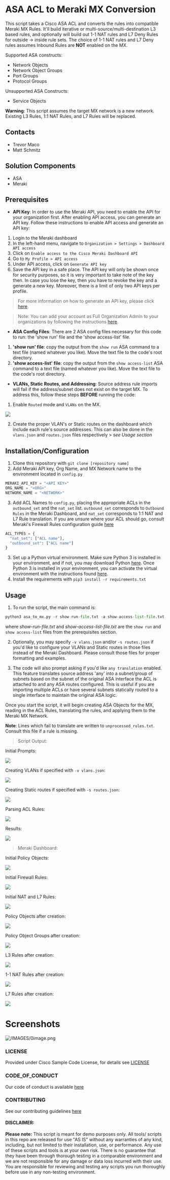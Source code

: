 # ASA ACL to Meraki MX Conversion

This script takes a Cisco ASA ACL and converts the rules into compatible Meraki MX Rules. It'll build iterative or multi-source/multi-destination L3 based rules, and optionally will build out 1-1 NAT rules and L7 Deny Rules for outside -> inside rule sets. 
The choice of 1-1 NAT rules and L7 Deny rules assumes Inbound Rules are **NOT** enabled on the MX.

Supported ASA constructs: 
* Network Objects
* Network Object Groups
* Port Groups
* Protocol Groups

Unsupported ASA Constructs:
* Service Objects


**Warning**: This script assumes the target MX network is a new network. Existing L3 Rules, 1:1 NAT Rules, and L7 Rules will be replaced.


## Contacts
* Trevor Maco
* Matt Schmitz

## Solution Components
* ASA 
* Meraki

## Prerequisites

- **API Key**: In order to use the Meraki API, you need to enable the API for your organization first. After enabling API access, you can generate an API key. Follow these instructions to enable API access and generate an API key:
1. Login to the Meraki dashboard
2. In the left-hand menu, navigate to `Organization > Settings > Dashboard API access`
3. Click on `Enable access to the Cisco Meraki Dashboard API`
4. Go to `My Profile > API access`
5. Under API access, click on `Generate API key`
6. Save the API key in a safe place. The API key will only be shown once for security purposes, so it is very important to take note of the key then. In case you lose the key, then you have to revoke the key and a generate a new key. Moreover, there is a limit of only two API keys per profile.
> For more information on how to generate an API key, please click [here](https://developer.cisco.com/meraki/api-v1/#!authorization/authorization). 

> Note: You can add your account as Full Organization Admin to your organizations by following the instructions [here](https://documentation.meraki.com/General_Administration/Managing_Dashboard_Access/Managing_Dashboard_Administrators_and_Permissions).

- **ASA Config Files**: There are 2 ASA config files necessary for this code to run: the 'show run' file and the 'show access-list' file.

1. **'show run' file**: copy the output from the `show run` ASA command to a text file (named whatever you like). Move the text file to the code's root directory.
2. **'show access-list' file**: copy the output from the `show access-list` ASA command to a text file (named whatever you like). Move the text file to the code's root directory.

- **VLANs, Static Routes, and Addressing**: Source address rule imports will fail if the address/subnet does not exist on the target MX. To address this, follow these steps **BEFORE** running the code:
1. Enable `Routed` mode and `VLANs` on the MX.

![](IMAGES/routed_mode_enabled.png)

2. Create the proper VLAN's or Static routes on the dashboard which include each rule's source addresses. This can also be done in the `vlans.json` and `routes.json` files respectively > _see Usage section_


## Installation/Configuration
1. Clone this repository with `git clone [repository name]`
2. Add Meraki API key, Org Name, and MX Network name to the environment located in `config.py`
```python
MERAKI_API_KEY = "<API KEY>"
ORG_NAME = "<ORG>"
NETWORK_NAME = "<NETWORK>"
```
3. Add ACL Names to `config.py`, placing the appropriate ACLs in the `outbound_set` and the `nat_set` list. `outbound_set` corresponds to `Outbound Rules` in the Meraki Dashboard, and `nat_set` corresponds to 1:1 NAT and L7 Rule translation. If you are unsure where your ACL should go, consult Meraki's Firewall Rules configuration guide [here](https://documentation.meraki.com/MX/Firewall_and_Traffic_Shaping/MX_Firewall_Settings)
```python
ACL_TYPES = {
  "nat_set": ["ACL name"],
  "outbound_set": ["ACL name"]
}
```
3. Set up a Python virtual environment. Make sure Python 3 is installed in your environment, and if not, you may download Python [here](https://www.python.org/downloads/). Once Python 3 is installed in your environment, you can activate the virtual environment with the instructions found [here](https://docs.python.org/3/tutorial/venv.html).
4. Install the requirements with `pip3 install -r requirements.txt`

## Usage
1. To run the script, the main command is:
```python
python3 asa_to_mx.py -r show-run-file.txt -a show-access-list-file.txt
```

where _show-run-file.txt_ and _show-access-list-file.txt_ are the `show run` and `show access-list` files from the prerequisites section.

2. Optionally, you may specify `-v vlans.json` and/or `-s routes.json` if you'd like to configure your VLANs and Static routes in those files instead of the Meraki Dashboard. Please consult those files for proper formatting and examples.

3. The code will also prompt asking if you'd like `any translation` enabled. This feature translates source address 'any' into a subnet/group of subnets based on the subnet of the original ASA interface the ACL is attached to and any ASA routes configured. This is useful if you are importing multiple ACLs or have several subnets statically routed to a single interface to maintain the original ASA logic.

Once you start the script, it will begin creating ASA Objects for the MX, reading in the ACL Rules, translating the rules, and applying them to the Meraki MX Network.

**Note**: Lines which fail to translate are written to `unprocessed_rules.txt`. Consult this file if a rule is missing.

> Script Output:

Initial Prompts:

![](IMAGES/console_output_p1.png)

Creating VLANs if specified with `-v vlans.json`:

![](IMAGES/console_output_p2.png)

Creating Static routes if specified with `-s routes.json`:

![](IMAGES/console_output_p3.png)

Parsing ACL Rules:

![](IMAGES/console_output_p5.png)

Results:

![](IMAGES/console_output_p6.png)


> Meraki Dashboard:

Initial Policy Objects:

![](IMAGES/policy_objects_before_dashboard.png)

Initial Firewall Rules:

![](IMAGES/fw_before_dashboard.png)

Initial NAT and L7 Rules:

![](IMAGES/l7_1to1_NAT_before_dashboard.png)

Policy Objects after creation:

![](IMAGES/policy_objects_after_dashboard.png)

Policy Object Groups after creation:

![](IMAGES/policy_object_groups_after_dashboard.png)

L3 Rules after creation:

![](IMAGES/l3_fw_after_dashboard.png)

1-1 NAT Rules after creation:

![](IMAGES/1to1_NAT_after_dashboard.png)

L7 Rules after creation:

![](IMAGES/l7_fw_after_dashboard.png)


# Screenshots

![/IMAGES/0image.png](/IMAGES/0image.png)



### LICENSE

Provided under Cisco Sample Code License, for details see [LICENSE](LICENSE.md)

### CODE_OF_CONDUCT

Our code of conduct is available [here](CODE_OF_CONDUCT.md)

### CONTRIBUTING

See our contributing guidelines [here](CONTRIBUTING.md)

#### DISCLAIMER:
<b>Please note:</b> This script is meant for demo purposes only. All tools/ scripts in this repo are released for use "AS IS" without any warranties of any kind, including, but not limited to their installation, use, or performance. Any use of these scripts and tools is at your own risk. There is no guarantee that they have been through thorough testing in a comparable environment and we are not responsible for any damage or data loss incurred with their use.
You are responsible for reviewing and testing any scripts you run thoroughly before use in any non-testing environment.